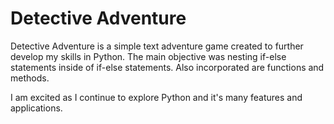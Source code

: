 # Detective Adventure

Detective Adventure is a simple text adventure game created to further develop my skills in Python.
The main objective was nesting if-else statements inside of if-else statements. Also incorporated are
functions and methods.

I am excited as I continue to explore Python and it's many features and applications.
